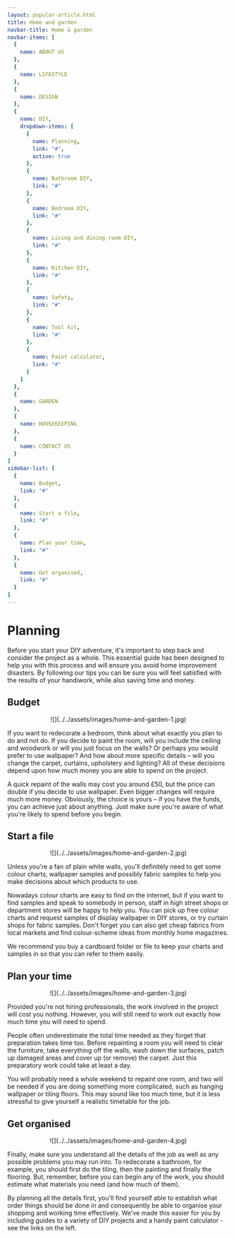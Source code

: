 ```yaml
---
layout: popular-article.html
title: Home and garden
navbar-title: Home & garden
navbar-items: [
  {
    name: ABOUT US
  },
  {
    name: LIFESTYLE
  },
  {
    name: DESIGN
  },
  {
    name: DIY,
    dropdown-items: [
      {
        name: Planning,
        link: "#",
        active: true
      },
      {
        name: Bathroom DIY,
        link: "#"
      },
      {
        name: Bedroom DIY,
        link: "#"
      },
      {
        name: Living and dining room DIY,
        link: "#"
      },
      {
        name: Kitchen DIY,
        link: "#"
      },
      {
        name: Safety,
        link: "#"
      },
      {
        name: Tool kit,
        link: "#"
      },
      {
        name: Paint calculator,
        link: "#"
      }
    ]
  },
  {
    name: GARDEN
  },
  {
    name: HOUSEKEEPING
  },
  {
    name: CONTACT US
  }
]
sidebar-list: [
  {
    name: Budget,
    link: "#"
  },
  {
    name: Start a file,
    link: "#"
  },
  {
    name: Plan your time,
    link: "#"
  },
  {
    name: Get organised,
    link: "#"
  }
]
---
```

# Planning

Before you start your DIY adventure, it's important to step back and consider the project as a whole. This essential guide has been designed to help you with this process and will ensure you avoid home improvement disasters. By following our tips you can be sure you will feel satisfied with the results of your handiwork, while also saving time and money.



## Budget

<center>![](../../assets/images/home-and-garden-1.jpg)</center>

If you want to redecorate a bedroom, think about what exactly you plan to do and not do. If you decide to paint the room, will you include the ceiling and woodwork or will you just focus on the walls? Or perhaps you would prefer to use wallpaper? And how about more specific details – will you change the carpet, curtains, upholstery and lighting? All of these decisions depend upon how much money you are able to spend on the project.

A quick repaint of the walls may cost you around £50, but the price can double if you decide to use wallpaper. Even bigger changes will require much more money. Obviously, the choice is yours – if you have the funds, you can achieve just about anything. Just make sure you're aware of what you're likely to spend before you begin.

## Start a file

<center>![](../../assets/images/home-and-garden-2.jpg)</center>

Unless you're a fan of plain white walls, you'll definitely need to get some colour charts, wallpaper samples and possibly fabric samples to help you make decisions about which products to use.

Nowadays colour charts are easy to find on the internet, but if you want to find samples and speak to somebody in person, staff in high street shops or department stores will be happy to help you. You can pick up free colour charts and request samples of display wallpaper in DIY stores, or try curtain shops for fabric samples. Don't forget you can also get cheap fabrics from local markets and find colour-scheme ideas from monthly home magazines.

We recommend you buy a cardboard folder or file to keep your charts and samples in so that you can refer to them easily.



## Plan your time

<center>![](../../assets/images/home-and-garden-3.jpg)</center>

Provided you're not hiring professionals, the work involved in the project will cost you nothing. However, you will still need to work out exactly how much time you will need to spend.

People often underestimate the total time needed as they forget that preparation takes time too. Before repainting a room you will need to clear the furniture, take everything off the walls, wash down the surfaces, patch up damaged areas and cover up (or remove) the carpet. Just this preparatory work could take at least a day.

You will probably need a whole weekend to repaint one room, and two will be needed if you are doing something more complicated, such as hanging wallpaper or tiling floors. This may sound like too much time, but it is less stressful to give yourself a realistic timetable for the job.



## Get organised

<center>![](../../assets/images/home-and-garden-4.jpg)</center>

Finally, make sure you understand all the details of the job as well as any possible problems you may run into. To redecorate a bathroom, for example, you should first do the tiling, then the painting and finally the flooring. But, remember, before you can begin any of the work, you should estimate what materials you need (and how much of them).

By planning all the details first, you'll find yourself able to establish what order things should be done in and consequently be able to organise your shopping and working time effectively. We've made this easier for you by including guides to a variety of DIY projects and a handy paint calculator - see the links on the left.
